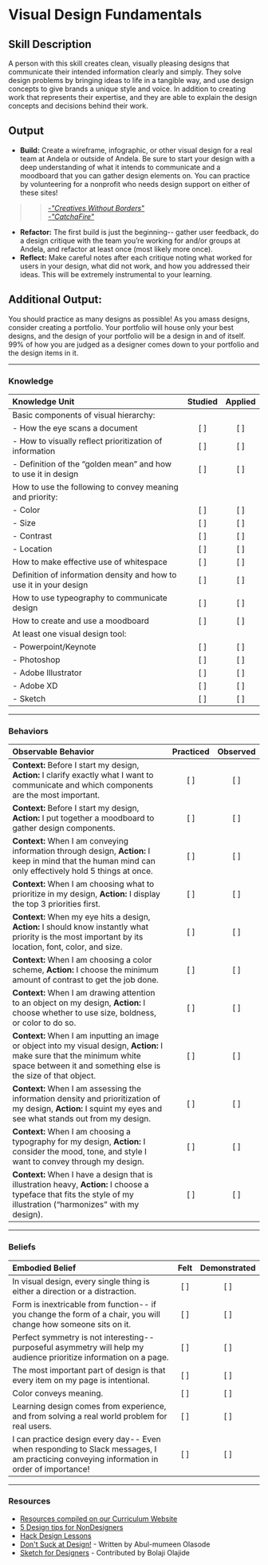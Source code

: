# Visual Design Fundamentals

## Skill Description
A person with this skill creates clean, visually pleasing designs that communicate their intended information clearly and simply. They solve design problems by bringing ideas to life in a tangible way, and use design concepts to give brands a unique style and voice. In addition to creating work that represents their expertise, and they are able to explain the design concepts and decisions behind their work. 

## Output
- **Build:** Create a wireframe, infographic, or other visual design for a real team at Andela or outside of Andela. Be sure to start your design with a deep understanding of what it intends to communicate and a moodboard that you can gather design elements on. You can practice by volunteering for a nonprofit who needs design support on either of these sites!
>> [_-"Creatives Without Borders_"](http://www.creativeswithoutborders.org/?gclid=CjwKEAjw3drIBRCOwfC-_qqyjQ8SJADvoWQp3DuyZYjEwW-IhOoOrj-DyLj0q-KUf_KMoZEj59A0fhoClL3w_wcB)<br>
>> [_-"CatchaFire"_](https://www.catchafire.org/volunteer/?init=1&skill_filter%5B%5D=5&type_filter%5B%5D=1&type_filter%5B%5D=2&type_filter%5B%5D=3)
- **Refactor:** The first build is just the beginning-- gather user feedback, do a design critique with the team you’re working for and/or groups at Andela, and refactor at least once (most likely more once). 
- **Reflect:** Make careful notes after each critique noting what worked for users in your design, what did not work, and how you addressed their ideas. This will be extremely instrumental to your learning. 

## Additional Output: 
You should practice as many designs as possible! As you amass designs, consider creating a portfolio. Your portfolio will house only your best designs, and the design of your portfolio will be a design in and of itself. 99% of how you are judged as a designer comes down to your portfolio and the design items in it. 

----

### Knowledge
| Knowledge Unit | Studied | Applied |
|:---|:---:|:---:|
| Basic components of visual hierarchy: | | |
| - How the eye scans a document| [ ] | [ ] |
| - How to visually reflect prioritization of information | [ ] | [ ] |
| - Definition of the “golden mean” and how to use it in design | [ ] | [ ] |
| How to use the following to convey meaning and priority: | | |
|	- Color | [ ] | [ ] |
|	- Size | [ ] | [ ] |
|	- Contrast | [ ] | [ ] |
|	- Location | [ ] | [ ] |
| How to make effective use of whitespace | [ ] | [ ] |
| Definition of information density and how to use it in your design | [ ] | [ ] |
| How to use typeography to communicate design | [ ] | [ ] |
| How to create and use a moodboard | [ ] | [ ] |
| At least one visual design tool: | | |
|	- Powerpoint/Keynote | [ ] | [ ] |
|	- Photoshop | [ ] | [ ] |
|	- Adobe Illustrator | [ ] | [ ] |
|	- Adobe XD | [ ] | [ ] |
|	- Sketch | [ ] | [ ] |

---

### Behaviors
| Observable Behavior | Practiced | Observed |
|:---|:---:|:---:|
| **Context:** Before I start my design, **Action:** I clarify exactly what I want to communicate and which components are the most important.  | [ ] | [ ] |
| **Context:** Before I start my design, **Action:** I put together a moodboard to gather design components.  | [ ] | [ ] |
| **Context:** When I am conveying information through design, **Action:** I keep in mind that the human mind can only effectively hold 5 things at once.  | [ ] | [ ] |
| **Context:** When I am choosing what to prioritize in my design, **Action:** I display the top 3 priorities first.  | [ ] | [ ] |
| **Context:** When my eye hits a design, **Action:** I should know instantly what priority is the most important by its location, font, color, and size.  | [ ] | [ ] |
| **Context:** When I am choosing a color scheme, **Action:** I choose the minimum amount of contrast to get the job done. | [ ] | [ ] |
| **Context:** When I am drawing attention to an object on my design, **Action:** I choose whether to use size, boldness, or color to do so.  | [ ] | [ ] |
| **Context:** When I am inputting an image or object into my visual design, **Action:** I make sure that the minimum white space between it and something else is the size of that object.  | [ ] | [ ] |
| **Context:** When I am assessing the information density and prioritization of my design, **Action:** I squint my eyes and see what stands out from my design. | [ ] | [ ] |
| **Context:** When I am choosing a typography for my design, **Action:** I consider the mood, tone, and style I want to convey through my design. | [ ] | [ ] |
| **Context:** When I have a design that is illustration heavy, **Action:** I choose a typeface that fits the style of my illustration (“harmonizes” with my design).  | [ ] | [ ] |

-----

### Beliefs
| Embodied Belief | Felt | Demonstrated |
|:---|:---:|:---:|
| In visual design, every single thing is either a direction or a distraction. | [ ] | [ ] |
| Form is inextricable from function-- if you change the form of a chair, you will change how someone sits on it. | [ ] | [ ] |
| Perfect symmetry is not interesting-- purposeful asymmetry will help my audience prioritize information on a page. | [ ] | [ ] |
| The most important part of design is that every item on my page is intentional. | [ ] | [ ] |
| Color conveys meaning. | [ ] | [ ] |
| Learning design comes from experience, and from solving a real world problem for real users. | [ ] | [ ] |
| I can practice design every day-- Even when responding to Slack messages, I am practicing conveying information in order of importance! | [ ] | [ ] |

-----

### Resources
- [Resources compiled on our Curriculum Website](https://sites.google.com/andela.com/curriculum/tracks-in-progress/product-design?authuser=0)
- [5 Design tips for NonDesigners](https://medium.com/startup-grind/how-to-not-suck-at-design-a-5-minute-guide-for-the-non-designer-291efac43037)
- [Hack Design Lessons](https://hackdesign.org/lessons)
- [Don't Suck at Design!](https://medium.com/@phabbs/dont-suck-at-design-b506abd99f2) - Written by Abul-mumeen Olasode 
- [Sketch for Designers](http://sketch.fordesignrs.com/?ref=producthunt) - Contributed by Bolaji Olajide
